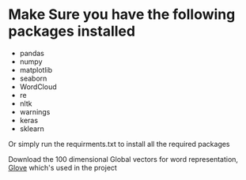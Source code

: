 # Make Sure you have the following packages installed
- pandas
- numpy
- matplotlib
- seaborn
- WordCloud
- re
- nltk
- warnings
- keras
- sklearn

Or simply run the requirments.txt to install all the required packages

Download the 100 dimensional Global vectors for word representation, [Glove](https://nlp.stanford.edu/projects/glove/) which's used in the project
